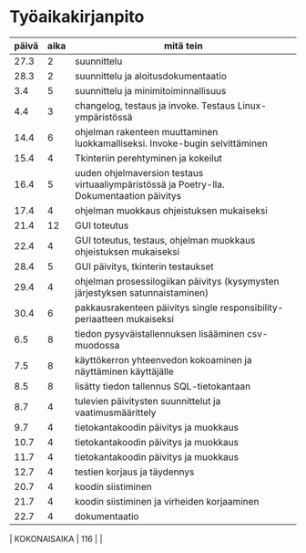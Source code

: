 # Työaikakirjanpito

| päivä | aika | mitä tein |
| --- | --- | --- |
| 27.3 | 2 | suunnittelu |
| 28.3 | 2 | suunnittelu ja aloitusdokumentaatio |
| 3.4 | 5 | suunnittelu ja minimitoiminnallisuus |
| 4.4 | 3 | changelog, testaus ja invoke. Testaus Linux-ympäristössä|
| 14.4 | 6 | ohjelman rakenteen muuttaminen luokkamalliseksi. Invoke-bugin selvittäminen|
| 15.4 | 4 | Tkinteriin perehtyminen ja kokeilut|
| 16.4 | 5 | uuden ohjelmaversion testaus virtuaaliympäristössä ja Poetry-lla. Dokumentaation päivitys|
| 17.4 | 4 | ohjelman muokkaus ohjeistuksen mukaiseksi|
| 21.4 | 12 | GUI toteutus|
| 22.4 | 4 | GUI toteutus, testaus, ohjelman muokkaus ohjeistuksen mukaiseksi |
| 28.4 | 5 | GUI päivitys, tkinterin testaukset |
| 29.4 | 4 | ohjelman prosessilogiikan päivitys (kysymysten järjestyksen satunnaistaminen) |
| 30.4 | 6 | pakkausrakenteen päivitys single responsibility-periaatteen mukaiseksi |
| 6.5 | 8 | tiedon pysyväistallennuksen lisääminen csv-muodossa |
| 7.5 | 8 | käyttökerron yhteenvedon kokoaminen ja näyttäminen käyttäjälle |
| 8.5| 8 | lisätty tiedon tallennus SQL-tietokantaan |
| 8.7| 4 | tulevien päivitysten suunnittelut ja vaatimusmäärittely |
| 9.7| 4 | tietokantakoodin päivitys ja muokkaus|
| 10.7| 4 | tietokantakoodin päivitys ja muokkaus |
| 11.7| 4 | tietokantakoodin päivitys ja muokkaus |
| 12.7| 4 | testien korjaus ja täydennys |
| 20.7| 4 | koodin siistiminen |
| 21.7| 4 | koodin siistiminen ja virheiden korjaaminen |
| 22.7| 4 | dokumentaatio|

| KOKONAISAIKA | 116 |  |





